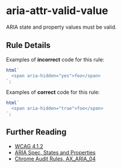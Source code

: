 # aria-attr-valid-value

ARIA state and property values must be valid.

## Rule Details

Examples of **incorrect** code for this rule:

```js
html`
  <span aria-hidden="yes">foo</span>
`;
```

Examples of **correct** code for this rule:

```js
html`
  <span aria-hidden="true">foo</span>
`;
```

## Further Reading

- [WCAG 4.1.2](https://www.w3.org/WAI/WCAG21/Understanding/name-role-value)
- [ARIA Spec, States and Properties](https://www.w3.org/TR/wai-aria/#states_and_properties)
- [Chrome Audit Rules, AX_ARIA_04](https://github.com/GoogleChrome/accessibility-developer-tools/wiki/Audit-Rules#ax_aria_04)
